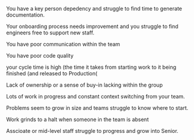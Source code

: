 
You have a key person depedency and struggle to find time to generate documentation.

Your onboarding process needs improvement and you struggle to find engineers free to support new staff.

You have poor communication within the team

You have poor code quality

your cycle time is high (the time it takes from starting work to it being finished (and released to Production(

Lack of ownership or a sense of buy-in lacking within the group

Lots of work in progress and constant context switching from your team.

Problems seem to grow in size and teams struggle to know where to start.

Work grinds to a halt when someone in the team is absent

Asscioate or mid-level staff struggle to progress and grow into Senior.

